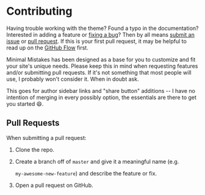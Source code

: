 # Contributing

Having trouble working with the theme? Found a typo in the documentation? Interested in adding a feature or [fixing a bug](https://github.com/mmistakes/minimal-mistakes/issues)? Then by all means [submit an issue](https://github.com/mmistakes/minimal-mistakes/issues/new) or [pull request](https://help.github.com/articles/using-pull-requests/). If this is your first pull request, it may be helpful to read up on the [GitHub Flow](https://guides.github.com/introduction/flow/) first.

Minimal Mistakes has been designed as a base for you to customize and fit your site's unique needs. Please keep this in mind when requesting features and/or submitting pull requests. If it's not something that most people will use, I probably won't consider it. When in doubt ask.

This goes for author sidebar links and "share button" additions -- I have no intention of merging in every possibly option, the essentials are there to get you started :smile:.

## Pull Requests

When submitting a pull request:

1. Clone the repo.
2. Create a branch off of `master` and give it a meaningful name \(e.g. 

   `my-awesome-new-feature`\) and describe the feature or fix.

3. Open a pull request on GitHub.


